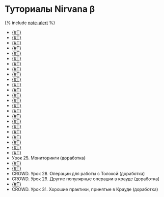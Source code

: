 # Туториалы Nirvana β

{% include [note-alert](_includes/onboarding-alert.md) %}

* [{#T}](lessons/graph-running.md)
* [{#T}](lessons/navigation-tree.md)
* [{#T}](lessons/data-working.md)
* [{#T}](lessons/operations.md)
* [{#T}](lessons/graph-logic.md)
* [{#T}](lessons/data-transform.md)
* [{#T}](lessons/datablock.md)
* [{#T}](lessons/generic-operations.md)
* [{#T}](lessons/working-process.md)
* [{#T}](lessons/access.md)
* [{#T}](lessons/graphs-changes-history.md)
* [{#T}](lessons/operations-create.md)
* [{#T}](lessons/composite-operations.md)
* [{#T}](lessons/undergraphs.md)
* [{#T}](lessons/secrets.md)
* [{#T}](lessons/cash.md)
* [{#T}](lessons/graph-error.md)
* [{#T}](lessons/graph-update.md)
* [{#T}](lessons/operation-search.md)
* [{#T}](lessons/graph-description.md)
* [{#T}](lessons/good-prod.md)
* [{#T}](lessons/shedule-running.md)
* [{#T}](lessons/quotas.md)
* [{#T}](lessons/regular-launches-by-event.md)
* Урок 25. Мониторинги (доработка)
* [{#T}](lessons/debug-in-reactor.md)
* [{#T}](lessons/graphs-testing-and-review.md)
* CROWD. Урок 28. Операции для работы с Толокой (доработка)
* CROWD. Урок 29. Другие популярные операции в крауде (доработка)
* [{#T}](lessons/auto-pipline.md)
* CROWD. Урок 31. Хорошие практики, принятые в Крауде (доработка)
